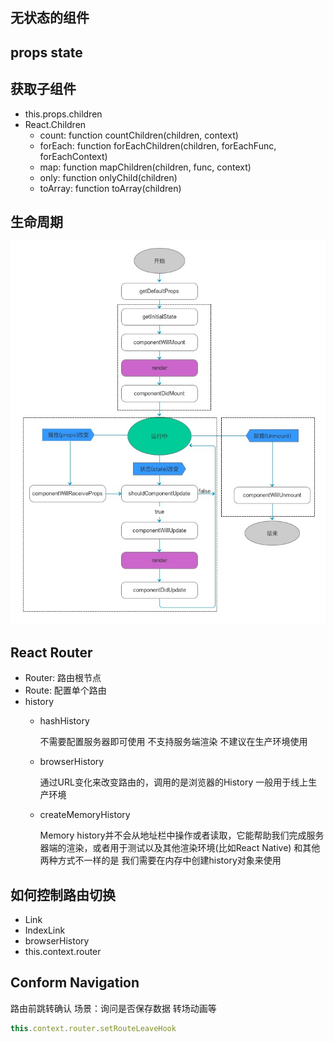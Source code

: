 ## 无状态的组件

## props state

## 获取子组件

- this.props.children
- React.Children
  + count: function countChildren(children, context)
  + forEach: function forEachChildren(children, forEachFunc, forEachContext)
  + map: function mapChildren(children, func, context)
  + only: function onlyChild(children)
  + toArray: function toArray(children)

## 生命周期

![profile](resource/life-cycle.jpg)

## React Router

- Router:  路由根节点
- Route:   配置单个路由
- history
  + hashHistory    

    不需要配置服务器即可使用
    不支持服务端渲染
    不建议在生产环境使用

  + browserHistory

    通过URL变化来改变路由的，调用的是浏览器的History
    一般用于线上生产环境

  + createMemoryHistory

    Memory history并不会从地址栏中操作或者读取，它能帮助我们完成服务器端的渲染，或者用于测试以及其他渲染环境(比如React Native)
    和其他两种方式不一样的是 我们需要在内存中创建history对象来使用

## 如何控制路由切换

- Link
- IndexLink
- browserHistory
- this.context.router

## Conform Navigation

路由前跳转确认 场景：询问是否保存数据 转场动画等

```javascript
this.context.router.setRouteLeaveHook
```
